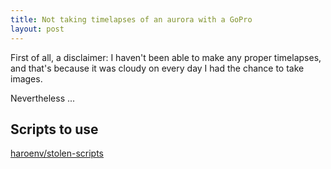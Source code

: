 ```yaml
---
title: Not taking timelapses of an aurora with a GoPro
layout: post
---
```


First of all, a disclaimer: I haven't been able to make any proper timelapses, and that's because it was cloudy on every day I had the chance to take images.

Nevertheless ...

## Scripts to use

[haroenv/stolen-scripts](https://github.com/haroenv/stolen-scripts)
